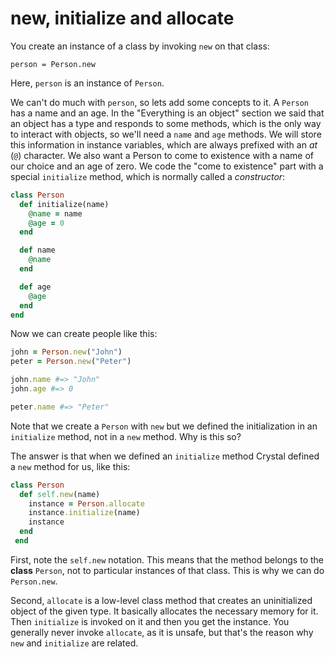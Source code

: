 # new, initialize and allocate

You create an instance of a class by invoking `new` on that class:

```
person = Person.new
```

Here, `person` is an instance of `Person`.

We can't do much with `person`, so lets add some concepts to it. A `Person` has a name and an age. In the "Everything is an object" section we said that an object has a type and responds to some methods, which is the only way to interact with objects, so we'll need a `name` and `age` methods. We will store this information in instance variables, which are always prefixed with an *at* (`@`) character. We also want a Person to come to existence with a name of our choice and an age of zero. We code the "come to existence" part with a special `initialize` method, which is normally called a *constructor*:

``` ruby
class Person
  def initialize(name)
    @name = name
    @age = 0
  end

  def name
    @name
  end

  def age
    @age
  end
end
```

Now we can create people like this:

``` ruby
john = Person.new("John")
peter = Person.new("Peter")

john.name #=> "John"
john.age #=> 0

peter.name #=> "Peter"
```

Note that we create a `Person` with `new` but we defined the initialization in an `initialize` method, not in a `new` method. Why is this so?

The answer is that when we defined an `initialize` method Crystal defined a `new` method for us, like this:

``` ruby
class Person
  def self.new(name)
    instance = Person.allocate
    instance.initialize(name)
    instance
  end
 end
```

First, note the `self.new` notation. This means that the method belongs to the **class** `Person`, not to particular instances of that class. This is why we can do `Person.new`.

Second, `allocate` is a low-level class method that creates an uninitialized object of the given type. It basically allocates the necessary memory for it. Then `initialize` is invoked on it and then you get the instance. You generally never invoke `allocate`, as it is unsafe, but that's the reason why `new` and `initialize` are related.
